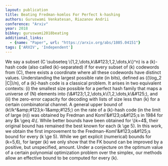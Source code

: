 ```yaml
---
layout: publication
title: Beating Fredman-komlos For Perfect k-hashing
authors: Guruswami Venkatesan, Riazanov Andrii
conference: "Arxiv"
year: 2018
bibkey: guruswami2018beating
additional_links:
  - {name: "Paper", url: "https://arxiv.org/abs/1805.04151"}
tags: ['ARXIV', 'Independent']
---
```

We say a subset \(C \subseteq \\{1,2,\dots,k\\&amp;\#123;1,2,\dots,k\\}^n\) is a \(k\)-hash code (also called \(k\)-separated) if for every subset of \(k\) codewords from \(C\), there exists a coordinate where all these codewords have distinct values. Understanding the largest possible rate (in bits), defined as \((\log_2 |C|)/n\), of a \(k\)-hash code is a classical problem. It arises in two equivalent contexts: (i) the smallest size possible for a perfect hash family that maps a universe of \(N\) elements into \(\\&amp;\#123;1,2,\dots,k\\{1,2,\dots,k\\&amp;\#125;\), and (ii) the zero-error capacity for decoding with lists of size less than \(k\) for a certain combinatorial channel. A general upper bound of \(k!/k^\&amp;\#123;k-1\&amp;\#125;\) on the rate of a \(k\)-hash code (in the limit of large \(n\)) was obtained by Fredman and Koml\'&amp;\#123;o&amp;\#125;s in 1984 for any $k \geq 4\(. While better bounds have been obtained for \)k=4$, their original bound has remained the best known for each \(k \ge 5\). In this work, we obtain the first improvement to the Fredman-Koml\'&amp;\#123;o&amp;\#125;s bound for every \(k \ge 5\). While we get explicit (numerical) bounds for \(k=5,6\), for larger \(k\) we only show that the FK bound can be improved by a positive, but unspecified, amount. Under a conjecture on the optimum value of a certain polynomial optimization problem over the simplex, our methods allow an effective bound to be computed for every \(k\).
